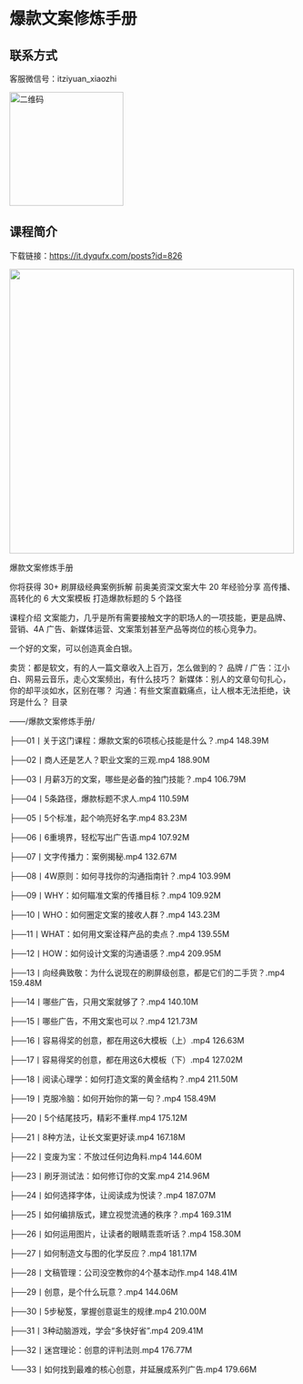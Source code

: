 # 爆款文案修炼手册

## 联系方式

客服微信号：itziyuan_xiaozhi

<img src="https://ziyuanyun.oss-cn-guangzhou.aliyuncs.com/common/20240614073449/666b82192834a.jpg" width="200" height="200" alt="二维码">

## 课程简介

下载链接：https://it.dyqufx.com/posts?id=826

<img src="https://ziyuanyun.oss-cn-guangzhou.aliyuncs.com/yun/20240515153432/6644658844c68.jpg" width="500" alt="">

   爆款文案修炼手册



 你将获得    30+ 刷屏级经典案例拆解 前奥美资深文案大牛 20 年经验分享 高传播、高转化的 6 大文案模板 打造爆款标题的 5 个路径  

 

 

  课程介绍   文案能力，几乎是所有需要接触文字的职场人的一项技能，更是品牌、营销、4A 广告、新媒体运营、文案策划甚至产品等岗位的核心竞争力。

 一个好的文案，可以创造真金白银。

  卖货：都是软文，有的人一篇文章收入上百万，怎么做到的？ 品牌 / 广告：江小白、网易云音乐，走心文案频出，有什么技巧？ 新媒体：别人的文章句句扎心，你的却平淡如水，区别在哪？ 沟通：有些文案直戳痛点，让人根本无法拒绝，诀窍是什么？  目录

 ——/爆款文案修炼手册/

 ├──01丨关于这门课程：爆款文案的6项核心技能是什么？.mp4 148.39M

 ├──02丨商人还是艺人？职业文案的三观.mp4 188.90M

 ├──03丨月薪3万的文案，哪些是必备的独门技能？.mp4 106.79M

 ├──04丨5条路径，爆款标题不求人.mp4 110.59M

 ├──05丨5个标准，起个响亮好名字.mp4 83.23M

 ├──06丨6重境界，轻松写出广告语.mp4 107.92M

 ├──07丨文字传播力：案例揭秘.mp4 132.67M

 ├──08丨4W原则：如何寻找你的沟通指南针？.mp4 103.99M

 ├──09丨WHY：如何瞄准文案的传播目标？.mp4 109.92M

 ├──10丨WHO：如何圈定文案的接收人群？.mp4 143.23M

 ├──11丨WHAT：如何用文案诠释产品的卖点？.mp4 139.55M

 ├──12丨HOW：如何设计文案的沟通语感？.mp4 209.95M

 ├──13丨向经典致敬：为什么说现在的刷屏级创意，都是它们的二手货？.mp4 159.48M

 ├──14丨哪些广告，只用文案就够了？.mp4 140.10M

 ├──15丨哪些广告，不用文案也可以？.mp4 121.73M

 ├──16丨容易得奖的创意，都在用这6大模板（上）.mp4 126.63M

 ├──17丨容易得奖的创意，都在用这6大模板（下）.mp4 127.02M

 ├──18丨阅读心理学：如何打造文案的黄金结构？.mp4 211.50M

 ├──19丨克服冷脑：如何开始你的第一句？.mp4 158.49M

 ├──20丨5个结尾技巧，精彩不重样.mp4 175.12M

 ├──21丨8种方法，让长文案更好读.mp4 167.18M

 ├──22丨变废为宝：不放过任何边角料.mp4 144.60M

 ├──23丨刷牙测试法：如何修订你的文案.mp4 214.96M

 ├──24丨如何选择字体，让阅读成为悦读？.mp4 187.07M

 ├──25丨如何编排版式，建立视觉流通的秩序？.mp4 169.31M

 ├──26丨如何运用图片，让读者的眼睛乖乖听话？.mp4 158.30M

 ├──27丨如何制造文与图的化学反应？.mp4 181.17M

 ├──28丨文稿管理：公司没空教你的4个基本动作.mp4 148.41M

 ├──29丨创意，是个什么玩意？.mp4 144.06M

 ├──30丨5步秘笈，掌握创意诞生的规律.mp4 210.00M

 ├──31丨3种动脑游戏，学会“多快好省”.mp4 209.41M

 ├──32丨迷宫理论：创意的评判法则.mp4 176.77M

 └──33丨如何找到最难的核心创意，并延展成系列广告.mp4 179.66M

 

 

 

  